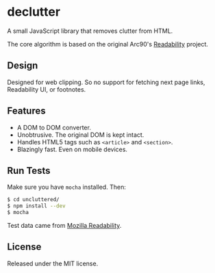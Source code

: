 # declutter
A small JavaScript library that removes clutter from HTML.

The core algorithm is based on the original Arc90's [Readability](https://code.google.com/p/arc90labs-readability/) project.

## Design

Designed for web clipping. So no support for fetching next page links, Readability UI, or footnotes.

## Features

* A DOM to DOM converter.
* Unobtrusive. The original DOM is kept intact.
* Handles HTML5 tags such as `<article>` and `<section>`.
* Blazingly fast. Even on mobile devices.

## Run Tests

Make sure you have `mocha` installed. Then:

```bash
$ cd uncluttered/
$ npm install --dev
$ mocha
```

Test data came from [Mozilla Readability](https://github.com/mozilla/readability).

## License

Released under the MIT license.